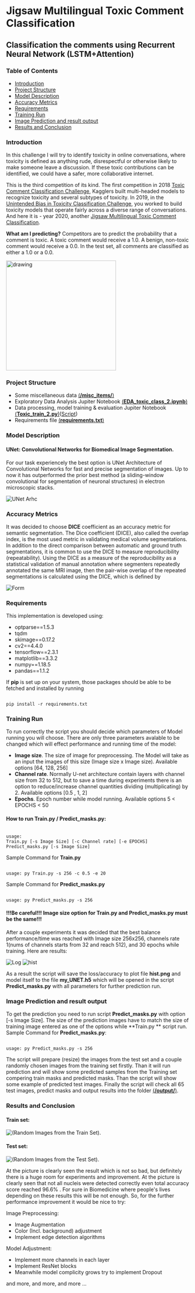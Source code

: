 # Jigsaw Multilingual Toxic Comment Classification
## Classification the comments using Recurrent Neural Network (LSTM+Attention)
### Table of Contents
* [Introduction](#Introduction)
* [Project Structure](#Project-Structure)
* [Model Description](#Model-Description)
* [Accuracy Metrics](#Accuracy-Metrics)
* [Requirements](#Requirements)
* [Training Run](#Training-Run)
* [Image Prediction and result output](#Image-Prediction-and-result-output)
* [Results and Conclusion](#Results-and-Conclusion)



### Introduction
In this challenge I will try to identify toxicity in online conversations, where toxicity is defined as anything rude, disrespectful or otherwise likely to make someone leave a discussion. If these toxic contributions can be identified, we could have a safer, more collaborative internet.

This is the third competition of its kind. The first competition in 2018 [Toxic Comment Classification Challenge](https://www.kaggle.com/c/jigsaw-toxic-comment-classification-challenge), Kagglers built multi-headed models to recognize toxicity and several subtypes of toxicity. In 2019, in the [Unintended Bias in Toxicity Classification Challenge](https://www.kaggle.com/c/jigsaw-unintended-bias-in-toxicity-classification), you worked to build toxicity models that operate fairly across a diverse range of conversations. And here it is - year 2020, another [Jigsaw Multilingual Toxic Comment Classification](https://www.kaggle.com/c/jigsaw-multilingual-toxic-comment-classification).

**What am I predicting?**
Competitors are to predict the probability that a comment is toxic. A toxic comment would receive a 1.0. A benign, non-toxic comment would receive a 0.0. In the test set, all comments are classified as either a 1.0 or a 0.0.

<img src="https://github.com/Kochurovskyi/Deep_Neural_Network_Projects/blob/main/RNN%20(Text%20Classification)/misc_items/Toxicity.png" alt="drawing" width="300"/>

### Project Structure
* Some miscellaneous data  [(**/misc_items/**)](https://github.com/Kochurovskyi/Deep_Neural_Network_Projects/tree/main/RNN%20(Text%20Classification))
* Exploratory Data Analysis Jupiter Notebook [(**EDA_toxic_class_2.ipynb**)](https://github.com/Kochurovskyi/Deep_Neural_Network_Projects/blob/main/RNN%20(Text%20Classification)/EDA_Toxic_calss_2.ipynb)
* Data processing, model training & evaluation Jupiter Notebook [(**Toxic_train_2.py**)](https://github.com/Kochurovskyi/Deep_Neural_Network_Projects/blob/main/UNet(semantic%20segmentation)/Train.py)([Script](https://github.com/Kochurovskyi/Deep_Neural_Network_Projects/blob/main/RNN%20(Text%20Classification)/tf.py))
* Requirements file [(**requirements.txt**)](https://github.com/Kochurovskyi/Deep_Neural_Network_Projects/blob/main/RNN%20(Text%20Classification)/requirements.txt)



### Model Description
#### UNet: Convolutional Networks for Biomedical Image Segmentation.
For our task experiencely the best option is UNet Architecture of Convolutional Networks for fast and precise segmentation of images. Up to now it has outperformed the prior best method (a sliding-window convolutional for segmentation of neuronal structures) in electron microscopic stacks.

![UNet Arhc](https://github.com/Kochurovskyi/Deep_Neural_Network_Projects/blob/main/UNet(semantic%20segmentation)/misc_items/u-net-architecture.png)

### Accuracy Metrics
It was decided to choose **DICE** coefficient as an accuracy metric for semantic segmentation. 
The Dice coefficient (DICE), also called the overlap index, is the most used metric in validating medical volume segmentations. In addition to the direct comparison between automatic and ground truth segmentations, it is common to use the DICE to measure reproducibility (repeatability). Using the DICE as a measure of the reproducibility as a statistical validation of manual annotation where segmenters repeatedly annotated the same MRI image, then the pair-wise overlap of the repeated segmentations is calculated using the DICE, which is defined by

![Form](https://github.com/Kochurovskyi/Deep_Neural_Network_Projects/blob/main/UNet(semantic%20segmentation)/misc_items/Dice_fmr.png)


### Requirements 
This implementation is developed using:
* optparse==1.5.3
* tqdm 
* skimage==0.17.2
* cv2==4.4.0
* tensorflow==2.3.1
* matplotlib==3.3.2
* numpy==1.18.5
* pandas==1.1.2

If **pip** is set up on your system, those packages should be able to be fetched and installed by running

<pre><code>
pip install -r requirements.txt
</code></pre>

### Training Run
To run correctly the script you should decide which parameters of Model running you will choose. There are only three parameters avalable to be changed which will effect performance and running time of the model:
* **Image size**. The size of image for preprocessing. The Model will take as an input the images of this size (Image size x Image size). Available options [64, 128, 256]
* **Channel rate**. Normally U-net architecture contain layers with channel size from 32 to 512, but to save a time during experiments there is an option to reduce/increase channel quantities dividing (multiplicating) by 2. Available options   [0.5 , 1, 2]
* **Epochs**. Epoch number while model running.  Available options   5 < EPOCHS < 50
#### How to run Train.py / Predict_masks.py:
<pre><code>
usage:  
Train.py [-s Image Size] [-c Channel rate] [-e EPOCHS]
Predict_masks.py [-s Image Size]
</code></pre>
Sample Command for **Train.py**
<pre><code>
usage: py Train.py -s 256 -c 0.5 -e 20
</code></pre>
Sample Command for **Predict_masks.py**
<pre><code>
usage: py Predict_masks.py -s 256 
</code></pre>

#### **!!!Be careful!!! Image size option for Train.py and Predict_masks.py must be the same!!!**

After a couple experiments it was decided that the best balance performance/time was reached with Image size 256x256, channels rate 1(nums of channels starts from 32 and reach 512), and 30 epochs while training. Here are results:

![Log](https://github.com/Kochurovskyi/Deep_Neural_Network_Projects/blob/main/UNet(semantic%20segmentation)/misc_items/training%20log.png)
![hist](https://github.com/Kochurovskyi/Deep_Neural_Network_Projects/blob/main/UNet(semantic%20segmentation)/misc_items/hist.png)

As a result the script will save the loss/accuracy to plot file **hist.png** and model itself to the file **my_UNET.h5** which will be opened in the script **Predict_masks.py** with all parameters for further prediction run.

### Image Prediction and result output

To get the prediction you need to run script **Predict_masks.py** with option [-s Image Size]. The size of the prediction images have to match the size of training image entered as one of the options while **Train.py ** script run. 
Sample Command for **Predict_masks.py**: 

<pre><code>
usage: py Predict_masks.py -s 256 
</code></pre>


The script will prepare (resize) the images from the test set and a couple randomly chosen images from the training set firstly. Than it will run prediction and will show some predicted samples from the Training set compering train masks and predicted masks. Than the script will show some example of predicted test images.
Finally the script will check all 65 test images, predict masks and output results into the folder [(**/output/**)](https://github.com/Kochurovskyi/Deep_Neural_Network_Projects/tree/main/UNet(semantic%20segmentation)/output).

### Results and Conclusion
#### Train set:
![(**Random Images from the Train Set**)](https://github.com/Kochurovskyi/Deep_Neural_Network_Projects/blob/main/UNet(semantic%20segmentation)/misc_items/training.png).
#### Test set:
![(**Random Images from the Test Set**)](https://github.com/Kochurovskyi/Deep_Neural_Network_Projects/blob/main/UNet(semantic%20segmentation)/misc_items/testing.png).

At the picture is clearly seen the result which is not so bad, but definitely there is a huge room for experiments and improvement. At the picture is clearly seen that not all nucleis were detected correctly even total accuracy score reached 96.6% . For sure in Biomedicine where people's lives depending on these results this will be not enough.
So, for the further performance improvement it would be nice to try:

Image Preprocessing:
*    Image Augmentation
* Color (Incl. background) adjustment
* Implement edge detection algorithms 

Model Adjustment: 
* Implement more channels in each layer
* Implement ResNet blocks 
* Meanwhile model complicity grows try to implement Dropout 

and more, and more, and more ...
